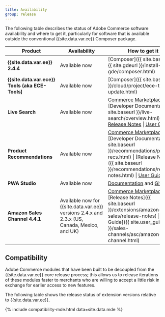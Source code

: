 ```yaml
---
title: Availability
group: release
---
```


The following table describes the status of Adobe Commerce software availability and where to get it, particularly for software that is available outside the conventional {{site.data.var.ee}} Composer package.

| Product                                         | Availability                                                                                 | How to get it                                                                                                                                                                                                                                                                                                                                               |
|-------------------------------------------------|----------------------------------------------------------------------------------------------|-------------------------------------------------------------------------------------------------------------------------------------------------------------------------------------------------------------------------------------------------------------------------------------------------------------------------------------------------------------|
| **{{site.data.var.ee}} 2.4.4**                  | Available now                                                                                | [Composer]({{ site.baseurl }}{{ site.gdeurl }}/install-gde/composer.html)                                                                                                                                                                                                                                                                                   |
| **{{site.data.var.ece}} Tools (aka ECE-Tools)** | Available now                                                                                | [Composer]({{ site.baseurl }}/cloud/project/ece-tools-update.html)                                                                                                                                                                                                                                                                                          |
| **Live Search**                                 | Available now                                                                                | [Commerce Marketplace](https://marketplace.magento.com/magento-live-search.html) \| [Developer Documentation]({{ site.baseurl }}/live-search/overview.html) \| [Release Notes](https://docs.magento.com/user-guide/live-search/release-notes.html) \| [User Guide](https://docs.magento.com/user-guide/live-search/overview.html)                           |
| **Product Recommendations**                     | Available now                                                                                | [Commerce Marketplace](https://marketplace.magento.com/magento-product-recommendations.html) \| [Developer Documentation]({{ site.baseurl }}/recommendations/product-recs.html) \| [Release Notes]({{ site.baseurl }}/recommendations/release-notes.html) \| [User Guide](https://docs.magento.com/m2/ee/user_guide/marketing/product-recommendations.html) |
| **PWA Studio**                                  | Available now                                                                                | [Documentation](http://pwastudio.io) and [GitHub](https://github.com/magento-research/pwa-studio)                                                                                                                                                                                                                                                           |
| **Amazon Sales Channel 4.4.1**                  | Available now for {{site.data.var.ee}} versions 2.4.x and 2.3.x (US, Canada, Mexico, and UK) | [Commerce Marketplace](https://marketplace.magento.com/magento-module-amazon.html) \| [Release Notes]({{ site.baseurl }}/extensions/amazon-sales/release-notes) \| [User Guide]({{ site.user_guide_url }}/sales-channels/asc/amazon-sales-channel.html)                                                                                                     |

## Compatibility

Adobe Commerce modules that have been built to be decoupled from the {{site.data.var.ee}} core release process; this allows us to release iterations of these modules faster to merchants who are willing to accept a little risk in exchange for earlier access to new features.

The following table shows the release status of extension versions relative to {{site.data.var.ee}}.

{% include compatibility-mde.html data=site.data.mde %}
